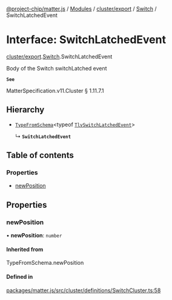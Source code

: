 [@project-chip/matter.js](../README.md) / [Modules](../modules.md) / [cluster/export](../modules/cluster_export.md) / [Switch](../modules/cluster_export.Switch.md) / SwitchLatchedEvent

# Interface: SwitchLatchedEvent

[cluster/export](../modules/cluster_export.md).[Switch](../modules/cluster_export.Switch.md).SwitchLatchedEvent

Body of the Switch switchLatched event

**`See`**

MatterSpecification.v11.Cluster § 1.11.7.1

## Hierarchy

- [`TypeFromSchema`](../modules/tlv_export.md#typefromschema)\<typeof [`TlvSwitchLatchedEvent`](../modules/cluster_export.Switch.md#tlvswitchlatchedevent)\>

  ↳ **`SwitchLatchedEvent`**

## Table of contents

### Properties

- [newPosition](cluster_export.Switch.SwitchLatchedEvent.md#newposition)

## Properties

### newPosition

• **newPosition**: `number`

#### Inherited from

TypeFromSchema.newPosition

#### Defined in

[packages/matter.js/src/cluster/definitions/SwitchCluster.ts:58](https://github.com/project-chip/matter.js/blob/c0d55745d5279e16fdfaa7d2c564daa31e19c627/packages/matter.js/src/cluster/definitions/SwitchCluster.ts#L58)
